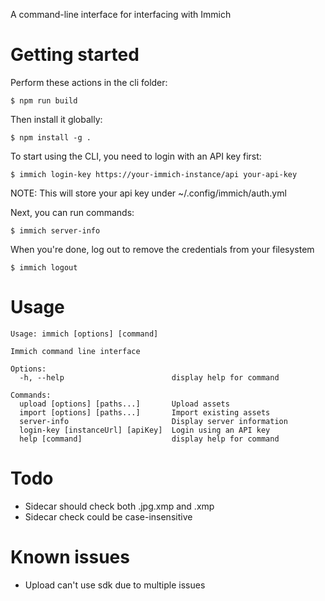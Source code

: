 A command-line interface for interfacing with Immich

# Getting started

Perform these actions in the cli folder:

    $ npm run build

Then install it globally:

    $ npm install -g .

To start using the CLI, you need to login with an API key first:

    $ immich login-key https://your-immich-instance/api your-api-key

NOTE: This will store your api key under ~/.config/immich/auth.yml

Next, you can run commands:

    $ immich server-info

When you're done, log out to remove the credentials from your filesystem

    $ immich logout

# Usage

```
Usage: immich [options] [command]

Immich command line interface

Options:
  -h, --help                        display help for command

Commands:
  upload [options] [paths...]       Upload assets
  import [options] [paths...]       Import existing assets
  server-info                       Display server information
  login-key [instanceUrl] [apiKey]  Login using an API key
  help [command]                    display help for command
```

# Todo

- Sidecar should check both .jpg.xmp and .xmp
- Sidecar check could be case-insensitive

# Known issues

- Upload can't use sdk due to multiple issues

